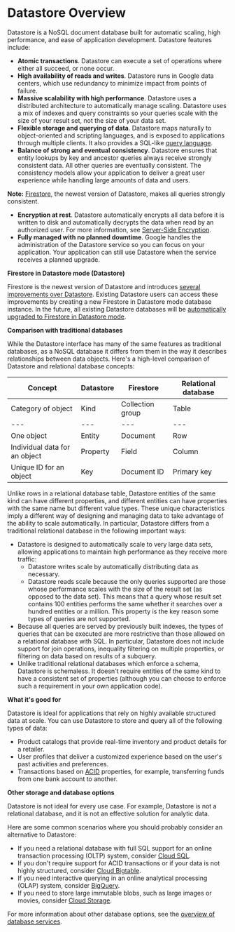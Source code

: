 # **Datastore Overview**

Datastore is a NoSQL document database built for automatic scaling, high performance, and ease of application development. Datastore features include:

- **Atomic transactions**. Datastore can execute a set of operations where either all succeed, or none occur.
- **High availability of reads and writes**. Datastore runs in Google data centers, which use redundancy to minimize impact from points of failure.
- **Massive scalability with high performance**. Datastore uses a distributed architecture to automatically manage scaling. Datastore uses a mix of indexes and query constraints so your queries scale with the size of your result set, not the size of your data set.
- **Flexible storage and querying of data**. Datastore maps naturally to object-oriented and scripting languages, and is exposed to applications through multiple clients. It also provides a SQL-like [query language](https://cloud.google.com/datastore/docs/apis/gql/gql_reference).
- **Balance of strong and eventual consistency**. Datastore ensures that entity lookups by key and ancestor queries always receive strongly consistent data. All other queries are eventually consistent. The consistency models allow your application to deliver a great user experience while handling large amounts of data and users.

**Note:**  [Firestore](https://cloud.google.com/datastore/docs/firestore-or-datastore), the newest version of Datastore, makes all queries strongly consistent.

- **Encryption at rest**. Datastore automatically encrypts all data before it is written to disk and automatically decrypts the data when read by an authorized user. For more information, see [Server-Side Encryption](https://cloud.google.com/datastore/docs/concepts/encryption-at-rest).
- **Fully managed with no planned downtime**. Google handles the administration of the Datastore service so you can focus on your application. Your application can still use Datastore when the service receives a planned upgrade.

 **Firestore in Datastore mode (Datastore)**

Firestore is the newest version of Datastore and introduces [several improvements over Datastore](https://cloud.google.com/datastore/docs/firestore-or-datastore#in_native_mode). Existing Datastore users can access these improvements by creating a new Firestore in Datastore mode database instance. In the future, all existing Datastore databases will be [automatically upgraded to Firestore in Datastore mode](https://cloud.google.com/datastore/docs/upgrade-to-firestore).

 **Comparison with traditional databases**

While the Datastore interface has many of the same features as traditional databases, as a NoSQL database it differs from them in the way it describes relationships between data objects. Here's a high-level comparison of Datastore and relational database concepts:

| **Concept** | **Datastore** | **Firestore** | **Relational database** |
| --- | --- | --- | --- |
| Category of object | Kind | Collection group | Table |
| --- | --- | --- | --- |
| One object | Entity | Document | Row |
| Individual data for an object | Property | Field | Column |
| Unique ID for an object | Key | Document ID | Primary key |

Unlike rows in a relational database table, Datastore entities of the same kind can have different properties, and different entities can have properties with the same name but different value types. These unique characteristics imply a different way of designing and managing data to take advantage of the ability to scale automatically. In particular, Datastore differs from a traditional relational database in the following important ways:

- Datastore is designed to automatically scale to very large data sets, allowing applications to maintain high performance as they receive more traffic:
  - Datastore writes scale by automatically distributing data as necessary.
  - Datastore reads scale because the only queries supported are those whose performance scales with the size of the result set (as opposed to the data set). This means that a query whose result set contains 100 entities performs the same whether it searches over a hundred entities or a million. This property is the key reason some types of queries are not supported.
- Because all queries are served by previously built indexes, the types of queries that can be executed are more restrictive than those allowed on a relational database with SQL. In particular, Datastore does not include support for join operations, inequality filtering on multiple properties, or filtering on data based on results of a subquery.
- Unlike traditional relational databases which enforce a schema, Datastore is schemaless. It doesn't require entities of the same kind to have a consistent set of properties (although you can choose to enforce such a requirement in your own application code).

 **What it's good for**

Datastore is ideal for applications that rely on highly available structured data at scale. You can use Datastore to store and query all of the following types of data:

- Product catalogs that provide real-time inventory and product details for a retailer.
- User profiles that deliver a customized experience based on the user's past activities and preferences.
- Transactions based on [ACID](https://en.wikipedia.org/wiki/ACID) properties, for example, transferring funds from one bank account to another.

 **Other storage and database options**

Datastore is not ideal for every use case. For example, Datastore is not a relational database, and it is not an effective solution for analytic data.

Here are some common scenarios where you should probably consider an alternative to Datastore:

- If you need a relational database with full SQL support for an online transaction processing (OLTP) system, consider [Cloud SQL](https://cloud.google.com/sql).
- If you don't require support for ACID transactions or if your data is not highly structured, consider [Cloud Bigtable](https://cloud.google.com/bigtable).
- If you need interactive querying in an online analytical processing (OLAP) system, consider [BigQuery](https://cloud.google.com/bigquery).
- If you need to store large immutable blobs, such as large images or movies, consider [Cloud Storage](https://cloud.google.com/storage).

For more information about other database options, see the [overview of database services](https://cloud.google.com/products/databases).
